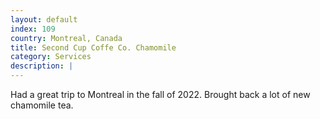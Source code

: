 ```yaml
---
layout: default
index: 109
country: Montreal, Canada
title: Second Cup Coffe Co. Chamomile
category: Services
description: |
---
```


Had a great trip to Montreal in the fall of 2022. Brought back a lot of new chamomile tea.
